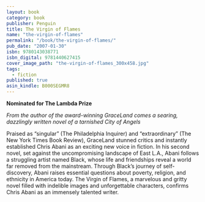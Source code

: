 ```yaml
---
layout: book
category: book
publisher: Penguin
title: The Virgin of Flames
name: "the-virgin-of-flames"
permalink: "/book/the-virgin-of-flames/"
pub_date: "2007-01-30"
isbn: 9780143038771
isbn_digital: 9781440627415
cover_image_path: "the-virgin-of-flames_300x458.jpg"
tags: 
  - fiction
published: true
asin_kindle: B000SEGMR8
---
```

**Nominated for The Lambda Prize**

*From the author of the award-winning GraceLand comes a searing, dazzlingly written novel of a tarnished City of Angels*

Praised as “singular” (The Philadelphia Inquirer) and “extraordinary” (The New York Times Book Review), GraceLand stunned critics and instantly established Chris Abani as an exciting new voice in fiction. In his second novel, set against the uncompromising landscape of East L.A., Abani follows a struggling artist named Black, whose life and friendships reveal a world far removed from the mainstream. Through Black’s journey of self- discovery, Abani raises essential questions about poverty, religion, and ethnicity in America today. The Virgin of Flames, a marvelous and gritty novel filled with indelible images and unforgettable characters, confirms Chris Abani as an immensely talented writer.